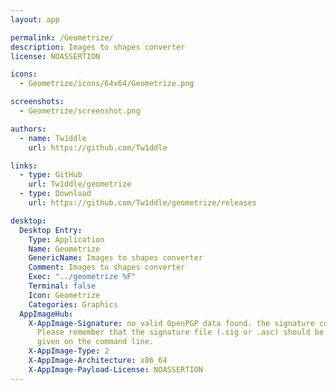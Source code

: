 ```yaml
---
layout: app

permalink: /Geometrize/
description: Images to shapes converter
license: NOASSERTION

icons:
  - Geometrize/icons/64x64/Geometrize.png

screenshots:
  - Geometrize/screenshot.png

authors:
  - name: Tw1ddle
    url: https://github.com/Tw1ddle

links:
  - type: GitHub
    url: Tw1ddle/geometrize
  - type: Download
    url: https://github.com/Tw1ddle/geometrize/releases

desktop:
  Desktop Entry:
    Type: Application
    Name: Geometrize
    GenericName: Images to shapes converter
    Comment: Images to shapes converter
    Exec: "../geometrize %F"
    Terminal: false
    Icon: Geometrize
    Categories: Graphics
  AppImageHub:
    X-AppImage-Signature: no valid OpenPGP data found. the signature could not be verified.
      Please remember that the signature file (.sig or .asc) should be the first file
      given on the command line.
    X-AppImage-Type: 2
    X-AppImage-Architecture: x86_64
    X-AppImage-Payload-License: NOASSERTION
---
```

